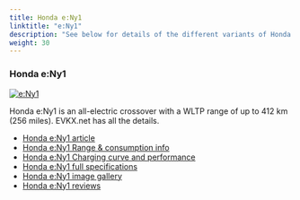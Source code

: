 ```yaml
---
title: Honda e:Ny1
linktitle: "e:Ny1"
description: "See below for details of the different variants of Honda e:Ny1"
weight: 30
---
```

### Honda e:Ny1

<a href="e_ny1/"><img src="https://media.evkx.net/multimedia/models/honda/e_ny1/e_ny1/main_1_st.jpg" class="img-fluid" alt="e:Ny1" ></a>

Honda e:Ny1 is an all-electric crossover with a WLTP range of up to 412 km (256 miles). EVKX.net has all the details. 

- [Honda e:Ny1 article](e_ny1/)
- [Honda e:Ny1 Range & consumption info](e_ny1/rangeandconsumption)
- [Honda e:Ny1 Charging curve and performance](e_ny1/chargingcurve)
- [Honda e:Ny1 full specifications](e_ny1/specifications)
- [Honda e:Ny1 image gallery](e_ny1/gallery)
- [Honda e:Ny1 reviews](e_ny1/reviews)

